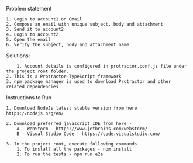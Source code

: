 Problem statement

    1. Login to account1 on Gmail
    2. Compose an email with unique subject, body and attachment
    3. Send it to account2
    4. Login to account2
    5. Open the email
    6. Verify the subject, body and attachment name

Solutions:

        1. Account details is configured in protractor.conf.js file under the project root folder.
	2. This is a Protractor-TypeScript framework
	3. npm package manager is used to download Protractor and other related dependencies

Instructions to Run

    1. Download NodeJs latest stable version from here https://nodejs.org/en/

    2. Download preferred javascript IDE from here -
        A - WebStorm - https://www.jetbrains.com/webstorm/
        B - Visual Studio Code - https://code.visualstudio.com/

    3. In the project root, execute following commands
        1. To install all the packages - npm install
        2. To run the tests - npm run e2e
